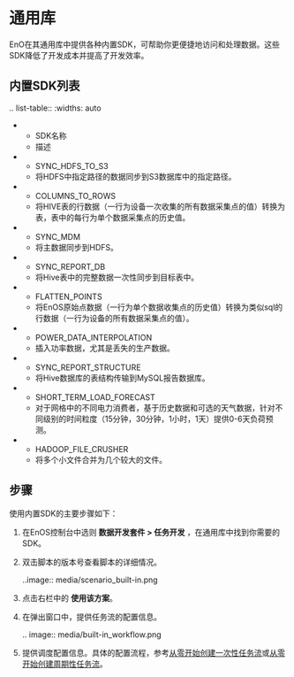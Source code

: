 # 通用库

EnO在其通用库中提供各种内置SDK，可帮助你更便捷地访问和处理数据。这些SDK降低了开发成本并提高了开发效率。

## 内置SDK列表<sdk>

.. list-table::
   :widths: auto

   * - SDK名称
     - 描述
   * - SYNC_HDFS_TO_S3
     - 将HDFS中指定路径的数据同步到S3数据库中的指定路径。
   * - COLUMNS_TO_ROWS
     - 将HIVE表的行数据（一行为设备一次收集的所有数据采集点的值）转换为表，表中的每行为单个数据采集点的历史值。
   * - SYNC_MDM
     - 将主数据同步到HDFS。
   * - SYNC_REPORT_DB
     - 将Hive表中的完整数据一次性同步到目标表中。
   * - FLATTEN_POINTS
     - 将EnOS原始点数据（一行为单个数据收集点的历史值）转换为类似sql的行数据（一行为设备的所有数据采集点的值）。
   * - POWER_DATA_INTERPOLATION
     - 插入功率数据，尤其是丢失的生产数据。
   * - SYNC_REPORT_STRUCTURE
     - 将Hive数据库的表结构传输到MySQL报告数据库。
   * - SHORT_TERM_LOAD_FORECAST
     - 对于网格中的不同电力消费者，基于历史数据和可选的天气数据，针对不同级别的时间粒度（15分钟，30分钟，1小时，1天）提供0-6天负荷预测。
   * - HADOOP_FILE_CRUSHER
     - 将多个小文件合并为几个较大的文件。


## 步骤<procedure>

使用内置SDK的主要步骤如下：

1. 在EnOS控制台中选则 **数据开发套件 > 任务开发** ，在通用库中找到你需要的SDK。

2. 双击脚本的版本号查看脚本的详细情况。

   ..image:: media/scenario_built-in.png

3. 点击右栏中的 **使用该方案**。

4. 在弹出窗口中，提供任务流的配置信息。

   .. image:: media/built-in_workflow.png

5. 提供调度配置信息。具体的配置流程，参考[从零开始创建一次性任务流](creating_workflow_onetime)或[从零开始创建周期性任务流](creating_workflow_periodic)。
